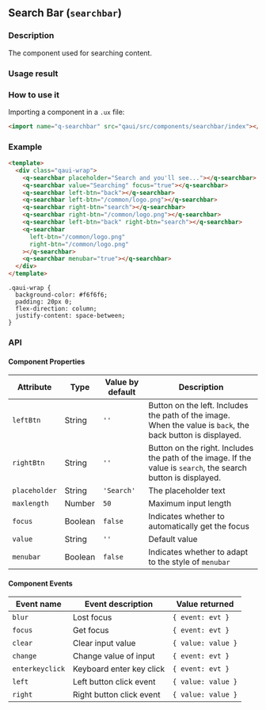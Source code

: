 ## Search Bar (`searchbar`)

### Description

The component used for searching content.

### Usage result

<preview url="https://quick-app-ui.glitch.me/preview/pages/searchbar"/>

### How to use it

Importing a component in a `.ux` file:

```html
<import name="q-searchbar" src="qaui/src/components/searchbar/index"></import>
```

### Example

```html
<template>
  <div class="qaui-wrap">
    <q-searchbar placeholder="Search and you'll see..."></q-searchbar>
    <q-searchbar value="Searching" focus="true"></q-searchbar>
    <q-searchbar left-btn="back"></q-searchbar>
    <q-searchbar left-btn="/common/logo.png"></q-searchbar>
    <q-searchbar right-btn="search"></q-searchbar>
    <q-searchbar right-btn="/common/logo.png"></q-searchbar>
    <q-searchbar left-btn="back" right-btn="search"></q-searchbar>
    <q-searchbar
      left-btn="/common/logo.png"
      right-btn="/common/logo.png"
    ></q-searchbar>
    <q-searchbar menubar="true"></q-searchbar>
  </div>
</template>
```

```less
.qaui-wrap {
  background-color: #f6f6f6;
  padding: 20px 0;
  flex-direction: column;
  justify-content: space-between;
}
```

### API

#### Component Properties

| Attribute     | Type    | Value by default | Description                                                                                                    |
| ------------- | ------- | ---------------- | -------------------------------------------------------------------------------------------------------------- |
| `leftBtn`     | String  | `''`             | Button on the left. Includes the path of the image. When the value is `back`, the back button is displayed.    |
| `rightBtn`    | String  | `''`             | Button on the right. Includes the path of the image. If the value is `search`, the search button is displayed. |
| `placeholder` | String  | `'Search'`       | The placeholder text                                                                                           |
| `maxlength`   | Number  | `50`             | Maximum input length                                                                                           |
| `focus`       | Boolean | `false`          | Indicates whether to automatically get the focus                                                               |
| `value`       | String  | `''`             | Default value                                                                                                  |
| `menubar`     | Boolean | `false`          | Indicates whether to adapt to the style of `menubar`                                                           |

#### Component Events

| Event name      | Event description        | Value returned     |
| --------------- | ------------------------ | ------------------ |
| `blur`          | Lost focus               | `{ event: evt }`   |
| `focus`         | Get focus                | `{ event: evt }`   |
| `clear`         | Clear input value        | `{ value: value }` |
| `change`        | Change value of input    | `{ event: evt }`   |
| `enterkeyclick` | Keyboard enter key click | `{ event: evt }`   |
| `left`          | Left button click event  | `{ value: value }` |
| `right`         | Right button click event | `{ value: value }` |
